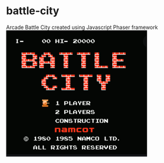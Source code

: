 # battle-city
Arcade Battle City created using Javascript Phaser framework </br>
![alt text](https://github.com/jcpeng0419/battle-city/blob/master/assets/battle_city.PNG?raw=true)
